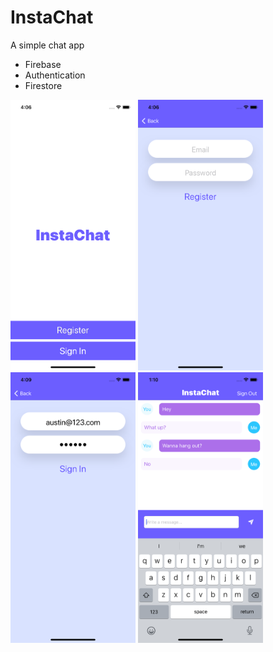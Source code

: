# InstaChat
A simple chat app
- Firebase
- Authentication
- Firestore
<img src="Root.png"  width="200"/>
<img src="Register.png"  width="200"/>
<img src="Sign-in.png"  width="200"/>
<img src="Chat.png"  width="200"/>
